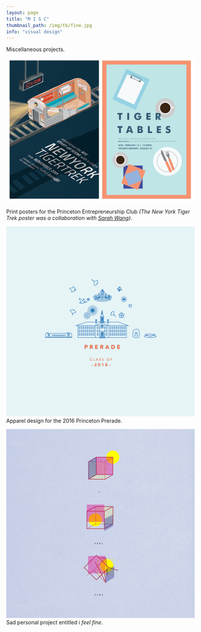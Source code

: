 ```yaml
---
layout: page
title: "M I S C"
thumbnail_path: /img/tb/fine.jpg
info: "visual design"
---
```


Miscellaneous projects.  

![Tigertones](/img/misc/eclub.png)

Print posters for the Princeton Entrepreneurship Club *(The New York Tiger Trek poster was a collaboration with [Sarah Wang](http://sarahwangart.tumblr.com)).*

![Tigertones](/img/misc/prerade.png)
Apparel design for the 2016 Princeton Prerade.


![Tigertones](/img/misc/fine.png)
Sad personal project entitled *i feel fine*.





